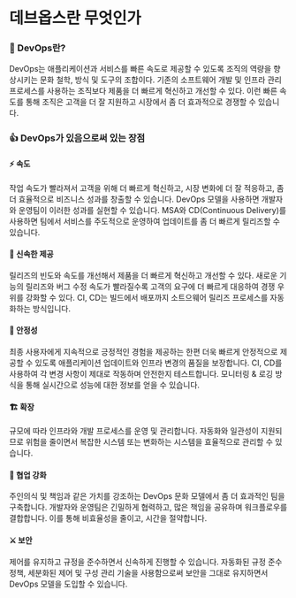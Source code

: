 # 데브옵스란 무엇인가

### 📌 DevOps란?

DevOps는 애플리케이션과 서비스를 빠른 속도로 제공할 수 있도록 조직의 역량을 향상시키는 문화 철학, 방식 및 도구의 조합이다. 기존의 소프트웨어 개발 및 인프라 관리 프로세스를 사용하는 조직보다 제품을 더 빠르게 혁신하고 개선할 수 있다. 이런 빠른 속도를 통해 조직은 고객을 더 잘 지원하고 시장에서 좀 더 효과적으로 경쟁할 수 있습니다.



### 👍 DevOps가 있음으로써 있는 장점

#### ⚡ 속도

작업 속도가 빨라져서 고객을 위해 더 빠르게 혁신하고, 시장 변화에 더 잘 적응하고, 좀 더 효율적으로 비즈니스 성과를 창출할 수 있습니다. DevOps 모델을 사용하면 개발자와 운영팀이 이러한 성과를 실현할 수 있습니다. MSA와 CD(Continuous Delivery)를 사용하면 팀에서 서비스를 주도적으로 운영하여 업데이트를 좀 더 빠르게 릴리즈할 수 있습니다.

#### 🎁 신속한 제공

릴리즈의 빈도와 속도를 개선해서 제품을 더 빠르게 혁신하고 개선할 수 있다. 새로운 기능의 릴리즈와 버그 수정 속도가 빨라질수록 고객의 요구에 더 빠르게 대응하여 경쟁 우위를 강화할 수 있다. CI, CD는 빌드에서 배포까지 소트으웨어 릴리즈 프로세스를 자동화하는 방식입니다.

#### 🏰 안정성

최종 사용자에게 지속적으로 긍정적인 경험을 제공하는 한편 더욱 빠르게 안정적으로 제공할 수 있도록 애플리케이션 업데이트와 인프라 변경의 품질을 보장합니다. CI, CD를 사용하여 각 변경 사항이 제대로 작동하며 안전한지 테스트합니다. 모니터링 & 로깅 방식을 통해 실시간으로 성능에 대한 정보를 얻을 수 있습니다.

#### 🏗 확장

규모에 따라 인프라와 개발 프로세스를 운영 및 관리합니다. 자동화와 일관성이 지원되므로 위험을 줄이면서 복잡한 시스템 또는 변화하는 시스템을 효율적으로 관리할 수 있습니다. 

#### 💬 협업 강화

주인의식 및 책임과 같은 가치를 강조하는 DevOps 문화 모델에서 좀 더 효과적인 팀을 구축합니다.  개발자와 운영팀은 긴밀하게 협력하고, 많은 책임을 공유하며 워크플로우를 결합합니다. 이를 통해 비효율성을 줄이고, 시간을 절약합니다.

#### ⚔ 보안

제어를 유지하고 규정을 준수하면서 신속하게 진행할 수 있습니다. 자동화된 규정 준수 정책, 세분화된 제어 및 구성 관리 기술을 사용함으로써 보안을 그대로 유지하면서 DevOps 모델을 도입할 수 있습니다.
